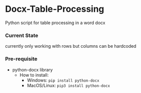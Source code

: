 # Docx-Table-Processing
Python script for table processing in a word docx 

### Current State
currently only working with rows but columns can be hardcoded

### Pre-requisite
- python-docx library
    - How to install: 
        - Windows: `pip install python-docx`
        - MacOS/Linux: `pip3 install python-docx`
